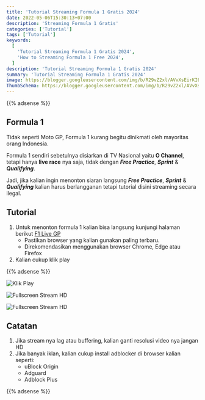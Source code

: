 ```yaml
---
title: 'Tutorial Streaming Formula 1 Gratis 2024'
date: 2022-05-06T15:30:13+07:00
description: 'Streaming Formula 1 Gratis'
categories: ['Tutorial']
tags: ['Tutorial']
keywords:
  [
    'Tutorial Streaming Formula 1 Gratis 2024',
    'How to Streaming Formula 1 Free 2024',
  ]
description: 'Tutorial Streaming Formula 1 Gratis 2024'
summary: 'Tutorial Streaming Formula 1 Gratis 2024'
image: https://blogger.googleusercontent.com/img/b/R29vZ2xl/AVvXsEirKIEzORWvNI8q-QJSrhEygO5b2_U8PQrAZLJz6P8Vx1UyLHq3IyXCkGk17qfQR542xSpJdBd94yPBBImEnOzDs-uQ4Wj8TbGA8_GphXaZSii5HHKPqYZx8yJ9Z_oXzuGMwXVuu_-yfRiZHUX7z-PBYhj0klAadn1FyMT9KM2fWcP2lVxr4aAmOQAzc7tP/s0/f1-logo.png
ThumbSchema: https://blogger.googleusercontent.com/img/b/R29vZ2xl/AVvXsEirKIEzORWvNI8q-QJSrhEygO5b2_U8PQrAZLJz6P8Vx1UyLHq3IyXCkGk17qfQR542xSpJdBd94yPBBImEnOzDs-uQ4Wj8TbGA8_GphXaZSii5HHKPqYZx8yJ9Z_oXzuGMwXVuu_-yfRiZHUX7z-PBYhj0klAadn1FyMT9KM2fWcP2lVxr4aAmOQAzc7tP/s0/f1-logo.png
---
```


{{% adsense %}}

## Formula 1

Tidak seperti Moto GP, Formula 1 kurang begitu dinikmati oleh mayoritas orang Indonesia.

Formula 1 sendiri sebetulnya disiarkan di TV Nasional yaitu **O Channel**, tetapi hanya **live race** nya saja, tidak dengan ***Free Practice***, ***Sprint*** & ***Qualifying***.

Jadi, jika kalian ingin menonton siaran langsung ***Free Practice***, ***Sprint*** & ***Qualifying*** kalian harus berlangganan tetapi tutorial disini streaming secara ilegal.

## Tutorial

1. Untuk menonton formula 1 kalian bisa langsung kunjungi halaman berikut [F1 Live GP](https://f1livegp.me/f1/live3.html)
     * Pastikan browser yang kalian gunakan paling terbaru.
     * Direkomendasikan menggunakan browser Chrome, Edge atau Firefox
2. Kalian cukup klik play

{{% adsense %}}

![Klik Play](https://blogger.googleusercontent.com/img/b/R29vZ2xl/AVvXsEic2vIJEwWu8ISt4CjGedc_VezqTr7d0QvsSnwEpIB-BGk68D6Qfdd4Mj9HDJpnKAreEF9NEELtsgUzUwGI8a-eXSrLx2IEvkr-Sfi3ViJCCTeiPxoaQf_w6HRiVDQCDpBuFNEWpt-3-N6FnBYtsZuVbr-znjDPHa_qjCBN9JW2TGfRYzBjGjR_dcsioacT/s0/rmdhnreza.my.id.formula.1.1.jpg)

![Fullscreen Stream HD](https://blogger.googleusercontent.com/img/b/R29vZ2xl/AVvXsEi2eBIW9lChab5ueVwGf8wbA2pd1XwURbRtXnQm5EnT9QGj22w4Qq0hMiGvdca98uXVDSyv41mE1BsOy3nFFRXjpQzKcKR3NbkkQu3GpMYRmGzHlGXX53Ve94UVAZQerdAa99aTbgtU8OACEG2oMIcQdtMbtqNiJAZnUmi59q9HZDeRQyKTXU8Fp6VbG1L4/s0/rmdhnreza.my.id.formula.1.2.jpg)

![Fullscreen Stream HD](https://blogger.googleusercontent.com/img/b/R29vZ2xl/AVvXsEgSKp26f-TFrO0tdJXbauEotmor-xRlBcFA_vPIc8y1e-ysXMJZHogD7MQ1zxz9HcO_4oRwi0jXLbcSN1KK-wY3Q_sneVgffOP_cW1HLkeK0F8Ey6cZ3_INr95bTtFqg2OkoCr66IM3f6MI-7hb0HgZearcLaXvv69rX6msM_Z0WEW9DaadL9vDpVzl6mfc/s0/rmdhnreza.my.id.formula.1.3.jpg)

## Catatan

1. Jika stream nya lag atau buffering, kalian ganti resolusi video nya jangan HD
2. Jika banyak iklan, kalian cukup install adblocker di browser kalian seperti:
    * uBlock Origin
    * Adguard
    * Adblock Plus

{{% adsense %}}
